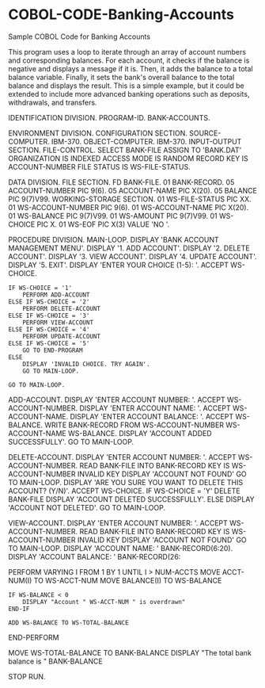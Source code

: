 # COBOL-CODE-Banking-Accounts
Sample COBOL Code for Banking Accounts


This program uses a loop to iterate through an array of account numbers and corresponding balances. For each account, it checks if the balance is negative and displays a message if it is. Then, it adds the balance to a total balance variable. Finally, it sets the bank's overall balance to the total balance and displays the result. This is a simple example, but it could be extended to include more advanced banking operations such as deposits, withdrawals, and transfers.


IDENTIFICATION DIVISION.
PROGRAM-ID. BANK-ACCOUNTS.

ENVIRONMENT DIVISION.
CONFIGURATION SECTION.
SOURCE-COMPUTER. IBM-370.
OBJECT-COMPUTER. IBM-370.
INPUT-OUTPUT SECTION.
FILE-CONTROL.
    SELECT BANK-FILE ASSIGN TO 'BANK.DAT'
    ORGANIZATION IS INDEXED
    ACCESS MODE IS RANDOM
    RECORD KEY IS ACCOUNT-NUMBER
    FILE STATUS IS WS-FILE-STATUS.

DATA DIVISION.
FILE SECTION.
FD BANK-FILE.
01 BANK-RECORD.
    05 ACCOUNT-NUMBER PIC 9(6).
    05 ACCOUNT-NAME PIC X(20).
    05 BALANCE PIC 9(7)V99.
WORKING-STORAGE SECTION.
01 WS-FILE-STATUS PIC XX.
01 WS-ACCOUNT-NUMBER PIC 9(6).
01 WS-ACCOUNT-NAME PIC X(20).
01 WS-BALANCE PIC 9(7)V99.
01 WS-AMOUNT PIC 9(7)V99.
01 WS-CHOICE PIC X.
01 WS-EOF PIC X(3) VALUE 'NO '.

PROCEDURE DIVISION.
MAIN-LOOP.
    DISPLAY 'BANK ACCOUNT MANAGEMENT MENU'.
    DISPLAY '1. ADD ACCOUNT'.
    DISPLAY '2. DELETE ACCOUNT'.
    DISPLAY '3. VIEW ACCOUNT'.
    DISPLAY '4. UPDATE ACCOUNT'.
    DISPLAY '5. EXIT'.
    DISPLAY 'ENTER YOUR CHOICE (1-5): '.
    ACCEPT WS-CHOICE.

    IF WS-CHOICE = '1'
        PERFORM ADD-ACCOUNT
    ELSE IF WS-CHOICE = '2'
        PERFORM DELETE-ACCOUNT
    ELSE IF WS-CHOICE = '3'
        PERFORM VIEW-ACCOUNT
    ELSE IF WS-CHOICE = '4'
        PERFORM UPDATE-ACCOUNT
    ELSE IF WS-CHOICE = '5'
        GO TO END-PROGRAM
    ELSE
        DISPLAY 'INVALID CHOICE. TRY AGAIN'.
        GO TO MAIN-LOOP.

    GO TO MAIN-LOOP.

ADD-ACCOUNT.
    DISPLAY 'ENTER ACCOUNT NUMBER: '.
    ACCEPT WS-ACCOUNT-NUMBER.
    DISPLAY 'ENTER ACCOUNT NAME: '.
    ACCEPT WS-ACCOUNT-NAME.
    DISPLAY 'ENTER ACCOUNT BALANCE: '.
    ACCEPT WS-BALANCE.
    WRITE BANK-RECORD FROM WS-ACCOUNT-NUMBER
                           WS-ACCOUNT-NAME
                           WS-BALANCE.
    DISPLAY 'ACCOUNT ADDED SUCCESSFULLY'.
    GO TO MAIN-LOOP.

DELETE-ACCOUNT.
    DISPLAY 'ENTER ACCOUNT NUMBER: '.
    ACCEPT WS-ACCOUNT-NUMBER.
    READ BANK-FILE INTO BANK-RECORD
        KEY IS WS-ACCOUNT-NUMBER
        INVALID KEY DISPLAY 'ACCOUNT NOT FOUND'
                    GO TO MAIN-LOOP.
    DISPLAY 'ARE YOU SURE YOU WANT TO DELETE THIS ACCOUNT? (Y/N)'.
    ACCEPT WS-CHOICE.
    IF WS-CHOICE = 'Y'
        DELETE BANK-FILE
        DISPLAY 'ACCOUNT DELETED SUCCESSFULLY'.
    ELSE
        DISPLAY 'ACCOUNT NOT DELETED'.
    GO TO MAIN-LOOP.

VIEW-ACCOUNT.
    DISPLAY 'ENTER ACCOUNT NUMBER: '.
    ACCEPT WS-ACCOUNT-NUMBER.
    READ BANK-FILE INTO BANK-RECORD
        KEY IS WS-ACCOUNT-NUMBER
        INVALID KEY DISPLAY 'ACCOUNT NOT FOUND'
                    GO TO MAIN-LOOP.
    DISPLAY 'ACCOUNT NAME: ' BANK-RECORD(6:20).
    DISPLAY 'ACCOUNT BALANCE: ' BANK-RECORD(26:

PERFORM VARYING I FROM 1 BY 1 UNTIL I > NUM-ACCTS
    MOVE ACCT-NUM(I) TO WS-ACCT-NUM
    MOVE BALANCE(I) TO WS-BALANCE
    
    IF WS-BALANCE < 0
        DISPLAY "Account " WS-ACCT-NUM " is overdrawn"
    END-IF
    
    ADD WS-BALANCE TO WS-TOTAL-BALANCE
END-PERFORM

MOVE WS-TOTAL-BALANCE TO BANK-BALANCE
DISPLAY "The total bank balance is " BANK-BALANCE

STOP RUN. 


